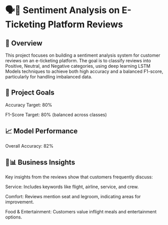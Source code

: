 # 🗣️💭 Sentiment Analysis on E-Ticketing Platform Reviews

## 🔬 Overview

This project focuses on building a sentiment analysis system for customer reviews on an e-ticketing platform. The goal is to classify reviews into Positive, Neutral, and Negative categories, using deep learning LSTM Models techniques to achieve both high accuracy and a balanced F1-score, particularly for handling imbalanced data.

## 🙆 Project Goals

Accuracy Target: 80%  

F1-Score Target: 80% (balanced across classes)

## 📈 Model Performance

Overall Accuracy: 82% 

## 💬📊 Business Insights

Key insights from the reviews show that customers frequently discuss:

Service: Includes keywords like flight, airline, service, and crew.  

Comfort: Reviews mention seat and legroom, indicating areas for improvement.  

Food & Entertainment: Customers value inflight meals and entertainment options.
